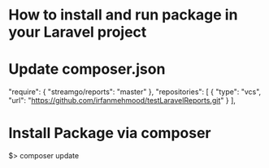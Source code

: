 # How to install and run package in your Laravel project 

Update composer.json
========================================================================
"require": {
        "streamgo/reports": "master"
},
"repositories": [
        {
            "type": "vcs",
            "url": "https://github.com/irfanmehmood/testLaravelReports.git"
        }
],

Install Package via composer
========================================================================
$> composer update



